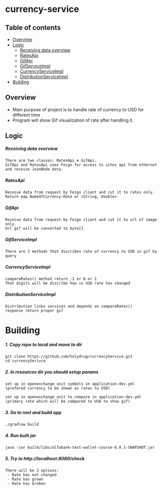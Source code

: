 # currency-service

## Table of contents
- [Overview](#Overview)
- [Logic](#Logic)
  - [Receiving data overview](#Receiving-data-overview)
  - [RatesApi](#RatesApi)
  - [GifApi](#GifApi)
  - [GifServiceImpl](#GifServiceImpl)
  - [CurrencyServiceImpl](#CurrencyServiceImpl)
  - [DistributionServiceImpl](#DistributionServiceImpl)
- [Building](#Building)



## Overview ## 
 - Main purpose of project is to handle rate of currency to USD for different time
 - Program will show Gif visualization of rate after handling it.

## Logic ##
##### Receiving data overview  #### 
    
    There are two classes: RatesApi и GifApi.
    GifApi and RatesApi uses Feign for access to sites api from ethernet and receive JsonNode data.

##### RatesApi #### 

    Receive data from request by Feign client and cut it to rates only.
    Return map NameOfCurrency-Rate or <String, Double>.

##### GifApi ####

    Receive data from request by Feign client and cut it to url of image only.
    Url gif will be converted to byte[]

##### GifServiceImpl #####
    
    There are 3 methods that discribes rate of currency to USD in gif by query
    
##### CurrencyServiceImpl #####

    compareRates() method return -1 or 0 or 1
    That digits will be discribe how is USD rate has changed

##### DistributionServiceImpl #####

    Distribution links services and depends on compareRates() 
    response return proper gif

# Building #
##### 1. Copy repo to local and move to dir #####

    git clone https://github.com/holydrug/currencyService.git
    cd currencySerivce

##### 2. In resources dir you should setup params #####

    set up in openexchange unit symbols in application-dev.yml
    (prefered currency to be shown as rates to USD)
    
    set up in openexchange unit to_compare in application-dev.yml
    (primary rate which will be compared to USD to show gif)

##### 3. Go to root and build app #####

    ./gradlew build

##### 4. Run built jar #####

    java -jar build/libs/alfabank-test-wallet-course-0.0.1-SNAPSHOT.jar

##### 5. Try to http://localhost:8080/check #####
    There will be 3 options:
     - Rate has not changed
     - Rate has grown
     - Rate has broken    
